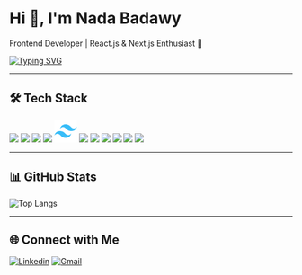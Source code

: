 # Hi 👋, I'm Nada Badawy  
Frontend Developer | React.js & Next.js Enthusiast 🚀  

[![Typing SVG](https://readme-typing-svg.herokuapp.com?color=%2336BCF7&lines=React.js+Developer;Next.js+Developer;Frontend+Engineer;Always+Learning)](https://git.io/typing-svg)

---

## 🛠 Tech Stack
<p>
  <img src="https://cdn.jsdelivr.net/gh/devicons/devicon/icons/react/react-original.svg" width="40"/>
  <img src="https://cdn.jsdelivr.net/gh/devicons/devicon/icons/nextjs/nextjs-original.svg" width="40"/>
  <img src="https://cdn.jsdelivr.net/gh/devicons/devicon/icons/javascript/javascript-original.svg" width="40"/>
  <img src="https://cdn.jsdelivr.net/gh/devicons/devicon/icons/typescript/typescript-original.svg" width="40"/>
  <img src="https://raw.githubusercontent.com/devicons/devicon/master/icons/tailwindcss/tailwindcss-plain.svg" width="40"/>
  <img src="https://cdn.jsdelivr.net/gh/devicons/devicon/icons/html5/html5-original.svg" width="40"/>
  <img src="https://cdn.jsdelivr.net/gh/devicons/devicon/icons/css3/css3-original.svg" width="40"/>
  <img src="https://cdn.jsdelivr.net/gh/devicons/devicon/icons/mysql/mysql-original.svg" width="40"/>
  <img src="https://cdn.jsdelivr.net/gh/devicons/devicon/icons/cplusplus/cplusplus-original.svg" width="40"/>
  <img src="https://cdn.jsdelivr.net/gh/devicons/devicon/icons/java/java-original.svg" width="40"/>
  <img src="https://upload.wikimedia.org/wikipedia/commons/1/19/LeetCode_logo_black.png" width="40"/>
</p>

---

## 📊 GitHub Stats
![Top Langs](https://github-readme-stats.vercel.app/api/top-langs/?username=NadaBadawyy&layout=compact&theme=radical)

---

## 🌐 Connect with Me
[![Linkedin](https://img.shields.io/badge/LinkedIn-blue?style=for-the-badge&logo=linkedin&logoColor=white)](https://www.linkedin.com/in/nada-badawy-3027b6298/)
[![Gmail](https://img.shields.io/badge/Gmail-D14836?style=for-the-badge&logo=gmail&logoColor=white)](mailto:nadabadawy505@gmail.com)

